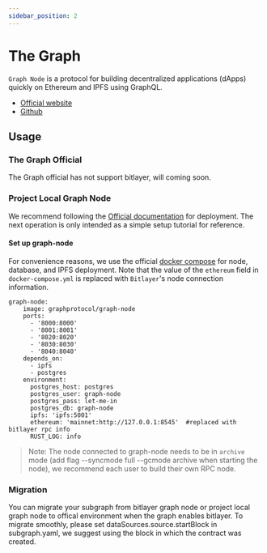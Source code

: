 ```yaml
---
sidebar_position: 2
---
```


# The Graph
`Graph Node` is a protocol for building decentralized applications (dApps) quickly on Ethereum and IPFS using GraphQL.
- [Official website](https://thegraph.com/)
- [Github](https://github.com/graphprotocol/graph-node)
## Usage
### The Graph Official
The Graph official has not support bitlayer, will coming soon.

### Project Local Graph Node
We recommend following the [Official documentation](https://thegraph.com/docs/) for deployment. The next operation is only intended as a simple setup tutorial for reference.
#### Set up graph-node
For convenience reasons, we use the official [docker compose](https://github.com/graphprotocol/graph-node/tree/master/docker) for node, database, and IPFS deployment.
Note that the value of the `ethereum` field in `docker-compose.yml` is replaced with `Bitlayer`'s node connection information.
```
graph-node:
    image: graphprotocol/graph-node
    ports:
      - '8000:8000'
      - '8001:8001'
      - '8020:8020'
      - '8030:8030'
      - '8040:8040'
    depends_on:
      - ipfs
      - postgres
    environment:
      postgres_host: postgres
      postgres_user: graph-node
      postgres_pass: let-me-in
      postgres_db: graph-node
      ipfs: 'ipfs:5001'
      ethereum: 'mainnet:http://127.0.0.1:8545'  #replaced with bitlayer rpc info
      RUST_LOG: info
```
 > Note: The node connected to graph-node needs to be in `archive` mode (add flag --syncmode full --gcmode archive when starting the node), we recommend each user to build their own RPC node.
### Migration
You can migrate your subgraph from bitlayer graph node or project local graph node to offical environment when the graph enables bitlayer.
To migrate smoothly, please set dataSources.source.startBlock in subgraph.yaml, we suggest using the block in which the contract was created. 
